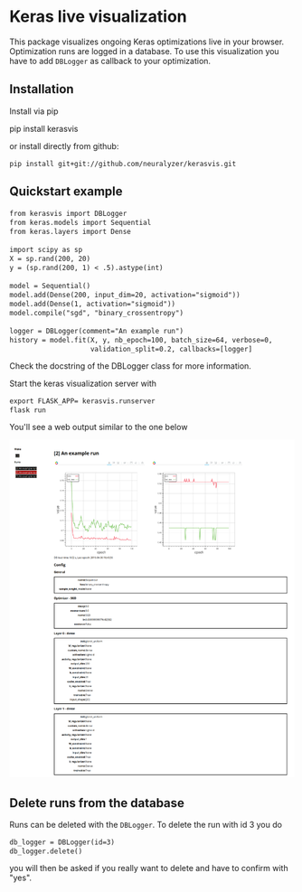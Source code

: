 Keras live visualization
========================


This package visualizes ongoing Keras optimizations live in your browser.
Optimization runs are logged in a database. To use this visualization you have to
add `DBLogger` as callback to your optimization. 

Installation
------------

Install via pip

   pip install kerasvis

or install directly from github:

    pip install git+git://github.com/neuralyzer/kerasvis.git 


Quickstart example
------------------


    from kerasvis import DBLogger
    from keras.models import Sequential
    from keras.layers import Dense

    import scipy as sp
    X = sp.rand(200, 20)
    y = (sp.rand(200, 1) < .5).astype(int)

    model = Sequential()
    model.add(Dense(200, input_dim=20, activation="sigmoid"))
    model.add(Dense(1, activation="sigmoid"))
    model.compile("sgd", "binary_crossentropy")

    logger = DBLogger(comment="An example run")
    history = model.fit(X, y, nb_epoch=100, batch_size=64, verbose=0,
                        validation_split=0.2, callbacks=[logger]


Check the docstring of the DBLogger class for more information.

Start the keras visualization server with

    export FLASK_APP= kerasvis.runserver
    flask run
    
You'll see a web output similar to the one below

![Loss Accuracy screenshot](loss_accuracy_screenshot.png)

Delete runs from the database
-----------------------------

Runs can be deleted with the `DBLogger`. To delete the run with id 3 you do

    db_logger = DBLogger(id=3)
    db_logger.delete()
    
you will then be asked if you really want to delete and have to confirm with "yes".
